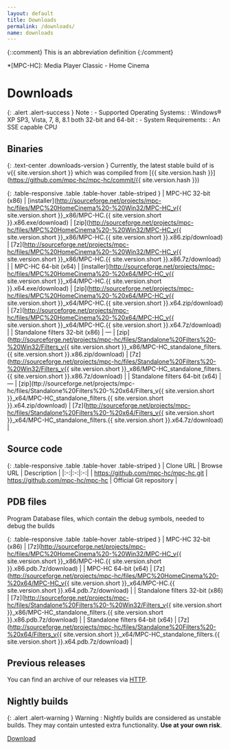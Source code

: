 ```yaml
---
layout: default
title: Downloads
permalink: /downloads/
name: downloads
---
```


{::comment}
This is an abbreviation definition
{:/comment}

*[MPC-HC]: Media Player Classic - Home Cinema

Downloads
=========

{: .alert .alert-success }
Note
 : - Supported Operating Systems:
   : Windows® XP SP3, Vista, 7, 8, 8.1 both 32-bit and 64-bit
 : - System Requirements:
   : An SSE capable CPU

Binaries
--------

{: .text-center .downloads-version }
Currently, the latest stable build of is v{{ site.version.short }} which was compiled from [{{ site.version.hash }}](https://github.com/mpc-hc/mpc-hc/commit/{{ site.version.hash }})

{: .table-responsive .table .table-hover .table-striped }
| MPC-HC 32-bit (x86) | [installer](http://sourceforge.net/projects/mpc-hc/files/MPC%20HomeCinema%20-%20Win32/MPC-HC_v{{ site.version.short }}_x86/MPC-HC.{{ site.version.short }}.x86.exe/download) | [zip](http://sourceforge.net/projects/mpc-hc/files/MPC%20HomeCinema%20-%20Win32/MPC-HC_v{{ site.version.short }}_x86/MPC-HC.{{ site.version.short }}.x86.zip/download) | [7z](http://sourceforge.net/projects/mpc-hc/files/MPC%20HomeCinema%20-%20Win32/MPC-HC_v{{ site.version.short }}_x86/MPC-HC.{{ site.version.short }}.x86.7z/download) |
| MPC-HC 64-bit (x64) | [installer](http://sourceforge.net/projects/mpc-hc/files/MPC%20HomeCinema%20-%20x64/MPC-HC_v{{ site.version.short }}_x64/MPC-HC.{{ site.version.short }}.x64.exe/download) | [zip](http://sourceforge.net/projects/mpc-hc/files/MPC%20HomeCinema%20-%20x64/MPC-HC_v{{ site.version.short }}_x64/MPC-HC.{{ site.version.short }}.x64.zip/download) | [7z](http://sourceforge.net/projects/mpc-hc/files/MPC%20HomeCinema%20-%20x64/MPC-HC_v{{ site.version.short }}_x64/MPC-HC.{{ site.version.short }}.x64.7z/download) |
| Standalone filters 32-bit (x86) | — | [zip](http://sourceforge.net/projects/mpc-hc/files/Standalone%20Filters%20-%20Win32/Filters_v{{ site.version.short }}_x86/MPC-HC_standalone_filters.{{ site.version.short }}.x86.zip/download) | [7z](http://sourceforge.net/projects/mpc-hc/files/Standalone%20Filters%20-%20Win32/Filters_v{{ site.version.short }}_x86/MPC-HC_standalone_filters.{{ site.version.short }}.x86.7z/download) |
| Standalone filters 64-bit (x64) | — | [zip](ttp://sourceforge.net/projects/mpc-hc/files/Standalone%20Filters%20-%20x64/Filters_v{{ site.version.short }}_x64/MPC-HC_standalone_filters.{{ site.version.short }}.x64.zip/download) | [7z](http://sourceforge.net/projects/mpc-hc/files/Standalone%20Filters%20-%20x64/Filters_v{{ site.version.short }}_x64/MPC-HC_standalone_filters.{{ site.version.short }}.x64.7z/download) |


Source code
-----------

{: .table-responsive .table .table-hover .table-striped }
| Clone URL | Browse URL | Description |
|:-:|:-:|:-:|
| https://github.com/mpc-hc/mpc-hc.git | <https://github.com/mpc-hc/mpc-hc> | Official Git repository |


PDB files
---------

Program Database files, which contain the debug symbols, needed to debug the builds

{: .table-responsive .table .table-hover .table-striped }
| MPC-HC 32-bit (x86) | [7z](http://sourceforge.net/projects/mpc-hc/files/MPC%20HomeCinema%20-%20Win32/MPC-HC_v{{ site.version.short }}_x86/MPC-HC.{{ site.version.short }}.x86.pdb.7z/download) |
| MPC-HC 64-bit (x64) | [7z](http://sourceforge.net/projects/mpc-hc/files/MPC%20HomeCinema%20-%20x64/MPC-HC_v{{ site.version.short }}_x64/MPC-HC.{{ site.version.short }}.x64.pdb.7z/download) |
| Standalone filters 32-bit (x86) | [7z](http://sourceforge.net/projects/mpc-hc/files/Standalone%20Filters%20-%20Win32/Filters_v{{ site.version.short }}_x86/MPC-HC_standalone_filters.{{ site.version.short }}.x86.pdb.7z/download) |
| Standalone filters 64-bit (x64) | [7z](http://sourceforge.net/projects/mpc-hc/files/Standalone%20Filters%20-%20x64/Filters_v{{ site.version.short }}_x64/MPC-HC_standalone_filters.{{ site.version.short }}.x64.pdb.7z/download) |

Previous releases
-----------------

You can find an archive of our releases via [HTTP](http://sourceforge.net/projects/mpc-hc/files/).


Nightly builds
--------------

{: .alert .alert-warning }
Warning
: Nightly builds are considered as unstable builds. They may contain untested extra functionality. **Use at your own risk**.

[Download](http://nightly.mpc-hc.org/)
